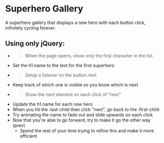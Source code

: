 # Superhero Gallery

A superhero gallery that displays a new hero with each button click, infinitely cycling forever.

## Using only jQuery:

- > When the page opens, show only the first character in the list.
- Set the h1.name to the text for the first superhero
- > Setup a listener on the button.next
- Keep track of which one is visible so you know which is next
- > Show the next element on each click of "next"
- Update the h1.name for each new hero
- When you hit the :last-child then click "next", go back to the :first-child
- Try animating the name to fade out and slide upwards on each click
- Now that you're able to go forward, try to make it go the other way (prev)
	- Spend the rest of your time trying to refine this and make it more efficient
